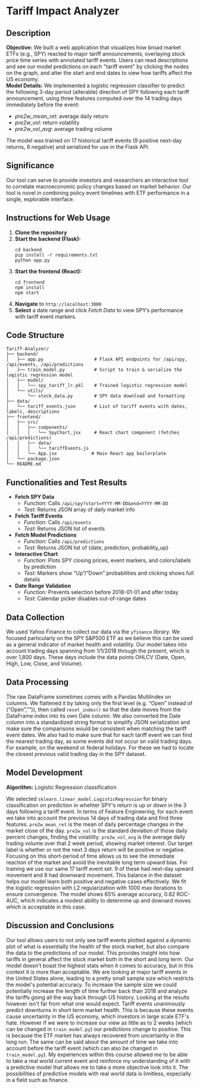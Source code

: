 <h1>Tariff Impact Analyzer</h1>

<h2>Description</h2>
<p><strong>Objective:</strong> We built a web application that visualizes how broad market ETFs (e.g., SPY) reacted to major tariff announcements, overlaying stock price time series with annotated tariff events. Users can read descriptions and see our model predictions on each "tariff event" by clicking the nodes on the graph, and alter the start and end dates to view how tariffs affect the US economy.
<br><strong>Model Details:</strong> We implemented a logistic regression classifier to predict the following 3-day period (alterable) direction of SPY following each tariff announcement, using three features computed over the 14 trading days immediately before the event:  
<ul>
  <li><em>pre2w_mean_ret</em>: average daily return</li>
  <li><em>pre2w_vol</em>: return volatility</li>
  <li><em>pre2w_vol_avg</em>: average trading volume</li>
</ul>
The model was trained on 17 historical tariff events (9 positive next-day returns, 8 negative) and serialized for use in the Flask API.</p>

<h2>Significance</h2>
<p>Our tool can serve to provide investors and researchers an interactive tool to correlate macroeconomic policy changes based on market behavior. Our tool is novel in combining policy event timelines with ETF performance in a single, explorable interface.</p>

<h2>Instructions for Web Usage</h2>
<ol>
  <li><strong>Clone the repository</strong></li>
  <li><strong>Start the backend (Flask):</strong>
    <pre><code>cd backend
pip install -r requirements.txt
python app.py
</code></pre>
  </li>
  <li><strong>Start the frontend (React):</strong>
    <pre><code>cd frontend
npm install
npm start
</code></pre>
  </li>
  <li><strong>Navigate</strong> to <code>http://localhost:3000</code></li>
  <li><strong>Select</strong> a date range and click <em>Fetch Data</em> to view SPY’s performance with tariff event markers.</li>
</ol>

<h2>Code Structure</h2>
<pre><code>Tariff-Analyzer/
├── backend/
│   ├── app.py                   # Flask API endpoints for /api/spy, /api/events, /api/predictions
│   ├── train_model.py           # Script to train & serialize the logistic regression model
│   ├── model/
│   │   └── spy_tariff_lr.pkl    # Trained logistic regression model
│   └── utils/
│       └── stock_data.py        # SPY data download and formatting
├── data/
│   └── tariff_events.json       # List of tariff events with dates, labels, descriptions
├── frontend/
│   ├── src/
│   │   ├── components/
│   │   │   └── SpyChart.jsx     # React chart component (fetches /api/predictions)
│   │   ├── data/
│   │   │   └── tariffEvents.js
│   │   └── App.jsx             # Main React app boilerplate
│   └── package.json
└── README.md
</code></pre>

<h2>Functionalities and Test Results</h2>
<ul>
  <li><strong>Fetch SPY Data</strong>
    <ul>
      <li><em>Function:</em> Calls <code>/api/spy?start=YYYY-MM-DD&amp;end=YYYY-MM-DD</code></li>
      <li><em>Test:</em> Returns JSON array of daily market info</li>
    </ul>
  </li>
  <li><strong>Fetch Tariff Events</strong>
    <ul>
      <li><em>Function:</em> Calls <code>/api/events</code></li>
      <li><em>Test:</em> Returns JSON list of events</li>
    </ul>
  </li>
  <li><strong>Fetch Model Predictions</strong>
    <ul>
      <li><em>Function:</em> Calls <code>/api/predictions</code></li>
      <li><em>Test:</em> Returns JSON list of {date, prediction, probability_up}</li>
    </ul>
  </li>
  <li><strong>Interactive Chart</strong>
    <ul>
      <li><em>Function:</em> Plots SPY closing prices, event markers, and colors/labels by prediction</li>
      <li><em>Test:</em> Markers show “Up”/“Down” probabilities and clicking shows full details</li>
    </ul>
  </li>
  <li><strong>Date Range Validation</strong>
    <ul>
      <li><em>Function:</em> Prevents selection before 2018-01-01 and after today</li>
      <li><em>Test:</em> Calendar picker disables out-of-range dates</li>
    </ul>
  </li>
</ul>

<h2>Data Collection</h2>
We used Yahoo Finance to collect our data via the <code>yfinance</code> library. We focused particularly on the SPY S&P500 ETF as we believe this can be used as a general indicator of market health and volatility. 
Our model takes into account trading days spanning from 1/1/2018 through the present, which is over 1,800 days. These days include the data points OHLCV (Date, Open, High, Low, Close, and Volume).

<h2>Data Processing</h2>
The raw DataFrame sometimes comes with a Pandas MultiIndex on columns. We flattened it by taking only the first level (e.g. “Open” instead of (“Open”,””)), then called <code>reset_index()</code> so that the date moves from the DataFrame index into its own Date column. We also converted the Date column into a standardized string format to simplify JSON serialization and make sure the comparisons would be consistent when matching the tariff event dates.
We also had to make sure that for each tariff event we can find the nearest trading day, as some events did not occur on valid trading days. For example, on the weekend or federal holidays. For these we had to locate the closest previous valid trading day in the SPY dataset.

<h2>Model Development</h2>
<p><strong>Algorithm:</strong> Logistic Regression classification</p>
We selected <code>sklearn.linear_model.LogisticRegression</code> for binary classification on prediction in whehter SPY's return is up or down in the 3 days following a tariff event. In terms of Feature Engineering, for each event we take into account the previous 14 days of trading data and find three features. <code>pre2w_mean_ret</code> is the mean of daily percentage changes in the market close of the day. <code>pre2w_vol</code> is the standard deviation of those daily percent changes, finding the volatility. <code>pre2w_vol_avg</code> is the average daily trading volume over that 2 week period, showing market interest. Our target label is whether or not the next 3 days return will be positive or negative. Focusing on this short-period of time allows us to see the immediate reaction of the market and avoid the inevitable long term upward bias. For training we use our same 17 tariff event set. 9 of these had next-day upward movement and 8 had downward movement. This balance in the dataset helps our model learn both positive and negative cases effectively. We fit the logistic regression with L2 regularization with 1000 max iterations to ensure convergence. The model shows 65% average accuracy, 0.62 ROC-AUC, which indicates a modest ability to determine up and downard moves which is acceptable in this case.

<h2>Discussion and Conclusions</h2>
Our tool allows users to not only see tariff events plotted against a dynamic plot of what is essentially the health of the stock market, but also compare the data to the predictions of our model. This provides insight into how tariffs in general affect the stock market both in the short and long term. Our model doesn't boast the highest stats when it comes to accuracy, but in this context it is more than acceptable. We are looking at major tariff events in the United States alone, leading to a pretty small sample size which restricts the model's potential accuracy. To increase the sample size we could potentially increase the length of time further back than 2018 and analyze the tariffs going all the way back through US history. Looking at the results however isn't far from what one would expect. Tariff events unanimously predict downturns in short term market health. This is because these events cause uncertainty in the US economy, which investors in large scale ETF's hate. However if we were to increase our view as little as to 2 weeks (which can be changed in <code>train_model.py</code>) our predictions change to positive. This is because the ETF market has always recovered from uncertainty in the long run. The same can be said about the amount of time we take into account before the tariff event (which can also be changed in <code>train_model.py</code>). My experiences within this course allowed me to be able to take a real world current event and reinforce my understanding of it with a predictive model that allows me to take a more objective look into it. The possibilities of predictive models with real world data is limitless, especially in a field such as finance.
